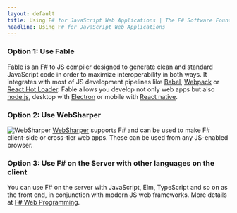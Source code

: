 ```yaml
---
layout: default
title: Using F# for JavaScript Web Applications | The F# Software Foundation
headline: Using F# for JavaScript Web Applications
---
```


### Option 1: Use Fable

[Fable](https://github.com/fsprojects/Fable) is an F# to JS compiler designed to generate clean
and standard JavaScript code in order to maximize interoperability in both ways. It integrates with most
of JS development pipelines like [Babel](http://babeljs.io), [Webpack](https://webpack.github.io)
or [React Hot Loader](http://gaearon.github.io/react-hot-loader/). Fable allows you develop
not only web apps but also [node.js](https://nodejs.org/en/), desktop with [Electron](http://electron.atom.io)
or mobile with [React native](https://facebook.github.io/react-native/).

### Option 2: Use WebSharper

![WebSharper](/images/thumbs/WebSharper.png)&nbsp;[WebSharper](http://www.websharper.com) supports F# and can be used to make F# client-side or cross-tier web apps. These can be used from any JS-enabled browser.

### Option 3: Use F# on the Server with other languages on the client

You can use F# on the server with JavaScript, Elm, TypeScript and so on as the front end, in conjunction 
with modern JS web frameworks. More details at [F# Web Programming](/guides/web/).

